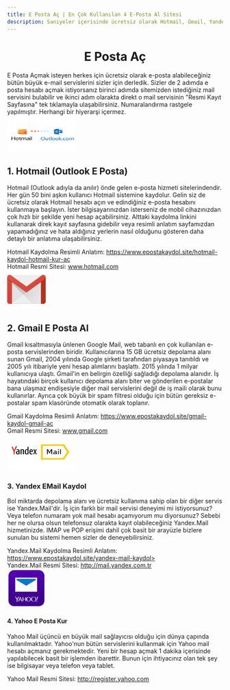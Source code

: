 ```yaml
---
title: E Posta Aç | En Çok Kullanılan 4 E-Posta Al Sitesi
description: Saniyeler içerisinde ücretsiz olarak Hotmail, Gmail, Yandex veya Yahoo üzerinden e posta hesabı açın. En çok kullanılan sitelerin kaydolma sayfa linkleri burada.
---
```

<center><h1>E Posta Aç</h1></center>
E Posta Açmak isteyen herkes için ücretsiz olarak e-posta alabileceğiniz bütün büyük e-mail servislerini sizler için derledik. Sizler de 2 adımda e posta hesabı açmak istiyorsanız birinci adımda sitemizden istediğiniz mail servisini bulabilir ve ikinci adım olarakta direkt o mail servisinin "Resmi Kayıt Sayfasına" tek tıklamayla ulaşabilirsiniz. Numaralandırma rastgele yapılmıştır. Herhangi bir hiyerarşi içermez.
<br /><img width="160" height="85" title="hotmail logo" src="/img/hotmaillogo.jpg" />
<h2>1. Hotmail (Outlook E Posta)</h2>
Hotmail (Outlook adıyla da anılır) önde gelen e-posta hizmeti sitelerindendir. Her gün 50 bini aşkın kullanıcı Hotmail sistemine kaydolur. Gelin siz de ücretsiz olarak Hotmail hesabı açın ve edindiğiniz e-posta hesabını kullanmaya başlayın. İster bilgisayarınızdan isterseniz de mobil cihazınızdan çok hızlı bir şekilde yeni hesap açabilirsiniz. Alttaki kaydolma linkini kullanarak direk kayıt sayfasına gidebilir veya resimli anlatım sayfamızdan yapamadığınız ve hata aldığınız yerlerin nasıl olduğunu gösteren daha detaylı bir anlatıma ulaşabilirsiniz.

Hotmail Kaydolma Resimli Anlatım: <a href="https://www.epostakaydol.site/hotmail-kaydol-hotmail-kur-ac">https://www.epostakaydol.site/hotmail-kaydol-hotmail-kur-ac</a> <br>
Hotmail Resmi Sitesi: <a rel="nofollow" target="_blank" href="https://goo.gl/PUj31j">www.hotmail.com</a>
<br /><img width="90" height="90" title="gmail logo" src="/img/gmaillogo.png" />
<h2>2. Gmail E Posta Al</h2>
Gmail kısaltmasıyla ünlenen Google Mail, web tabanlı en çok kullanılan e-posta servislerinden biridir. Kullanıcılarına 15 GB ücretsiz depolama alanı sunan Gmail, 2004 yılında Google şirketi tarafından piyasaya tanıtıldı ve 2005 yılı itibariyle yeni hesap alımlarını başlattı. 2015 yılında 1 milyar kullanıcıya ulaştı. Gmail'in en belirgin özelliği sağladığı depolama alanıdır. İş hayatındaki birçok kullanıcı depolama alanı biter ve gönderilen e-postalar bana ulaşmaz endişesiyle diğer mail servislerini değil de iş maili olarak bunu kullanırlar. Ayrıca çok büyük bir spam filtresi olduğu için bütün gereksiz e-postalar spam klasöründe otomatik olarak toplanır.

Gmail Kaydolma Resimli Anlatım: <a href="https://www.epostakaydol.site/gmail-kaydol-gmail-ac">https://www.epostakaydol.site/gmail-kaydol-gmail-ac</a> <br>
Gmail Resmi Sitesi: <a rel="nofollow" target="_blank" href="https://goo.gl/acnZEc">www.gmail.com</a>
<br /><img width="160" height="85" title="yandex mail logo" src="/img/yandexmailkayit.jpg" />
<h3>3. Yandex EMail Kaydol</h3>
Bol miktarda depolama alanı ve ücretsiz kullanıma sahip olan bir diğer servis ise Yandex.Mail'dir. İş için farklı bir mail servisi deneyimi mi istiyorsunuz? Veya telefon numaram yok mail hesabı açamıyorum mu diyorsunuz? Sebebi her ne olursa olsun telefonsuz olarakta kayıt olabileceğiniz Yandex.Mail hizmetinizde. IMAP ve POP erişimi dahil çok basit bir arayüzle bizlere sunulan bu sistemi hemen sizler de deneyebilirsiniz.

Yandex.Mail Kaydolma Resimli Anlatım: <a href="https://www.epostakaydol.site/yandex-mail-kaydol">https://www.epostakaydol.site/yandex-mail-kaydol></a> <br>
Yandex.Mail Resmi Sitesi: <a rel="nofollow" target="_blank" href="https://goo.gl/QbjxH7">http://mail.yandex.com.tr</a>
<br /><img width="90" height="90" title="yahoo mail logo" src="/img/yahoo-mail.png" />
<h4>4. Yahoo E Posta Kur</h4>
Yahoo Mail üçüncü en büyük mail sağlayıcısı olduğu için dünya çapında kullanılmaktadır. Yahoo'nun bütün servislerini kullanmak için Yahoo mail hesabı açmanız gerekmektedir. Yeni bir hesap açmak 1 dakika içerisinde yapılabilecek basit bir işlemden ibarettir. Bunun için ihtiyacınız olan tek şey ise bilgisayar veya telefon veya tablet.

Yahoo Mail Resmi Sitesi: <a rel="nofollow" target="_blank" href="https://goo.gl/SS1dmK">http://register.yahoo.com</a>
